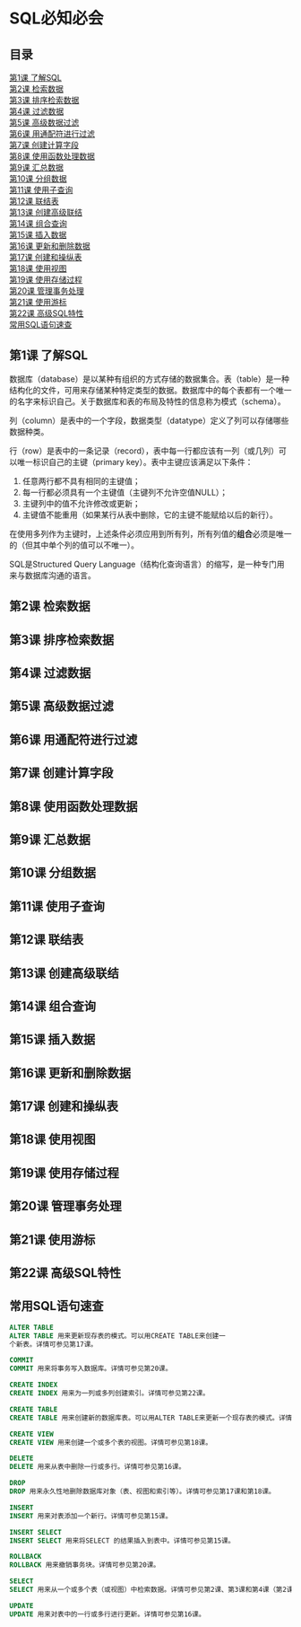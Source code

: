 # SQL必知必会

## 目录

[第1课 了解SQL](#第1课-了解sql)  
[第2课 检索数据](#第2课-检索数据)  
[第3课 排序检索数据](#第3课-排序检索数据)  
[第4课 过滤数据](#第4课-过滤数据)  
[第5课 高级数据过滤](#第5课-高级数据过滤)  
[第6课 用通配符进行过滤](#第6课-用通配符进行过滤)  
[第7课 创建计算字段](#第7课-创建计算字段)  
[第8课 使用函数处理数据](#第8课-使用函数处理数据)  
[第9课 汇总数据](#第9课-汇总数据)  
[第10课 分组数据](#第10课-分组数据)  
[第11课 使用子查询](#第11课-使用子查询)  
[第12课 联结表](#第12课-联结表)  
[第13课 创建高级联结](#第13课-创建高级联结)  
[第14课 组合查询](#第14课-组合查询)  
[第15课 插入数据](#第15课-插入数据)  
[第16课 更新和删除数据](#第16课-更新和删除数据)  
[第17课 创建和操纵表](#第17课-创建和操纵表)  
[第18课 使用视图](#第18课-使用视图)  
[第19课 使用存储过程](#第19课-使用存储过程)  
[第20课 管理事务处理](#第20课-管理事务处理)  
[第21课 使用游标](#第21课-使用游标)  
[第22课 高级SQL特性](#第22课-高级sql特性)  
[常用SQL语句速查](#常用sql语句速查)

## 第1课 了解SQL

数据库（database）是以某种有组织的方式存储的数据集合。表（table）是一种结构化的文件，可用来存储某种特定类型的数据。数据库中的每个表都有一个唯一的名字来标识自己。关于数据库和表的布局及特性的信息称为模式（schema）。

列（column）是表中的一个字段，数据类型（datatype）定义了列可以存储哪些数据种类。

行（row）是表中的一条记录（record），表中每一行都应该有一列（或几列）可以唯一标识自己的主键（primary key）。表中主键应该满足以下条件：

1. 任意两行都不具有相同的主键值；
2. 每一行都必须具有一个主键值（主键列不允许空值NULL）；
3. 主键列中的值不允许修改或更新；
4. 主键值不能重用（如果某行从表中删除，它的主键不能赋给以后的新行）。

在使用多列作为主键时，上述条件必须应用到所有列，所有列值的**组合**必须是唯一的（但其中单个列的值可以不唯一）。

SQL是Structured Query Language（结构化查询语言）的缩写，是一种专门用来与数据库沟通的语言。

## 第2课 检索数据

## 第3课 排序检索数据

## 第4课 过滤数据

## 第5课 高级数据过滤

## 第6课 用通配符进行过滤

## 第7课 创建计算字段

## 第8课 使用函数处理数据

## 第9课 汇总数据

## 第10课 分组数据

## 第11课 使用子查询

## 第12课 联结表

## 第13课 创建高级联结

## 第14课 组合查询

## 第15课 插入数据

## 第16课 更新和删除数据

## 第17课 创建和操纵表

## 第18课 使用视图

## 第19课 使用存储过程

## 第20课 管理事务处理

## 第21课 使用游标

## 第22课 高级SQL特性

## 常用SQL语句速查

```sql
ALTER TABLE 
ALTER TABLE 用来更新现存表的模式。可以用CREATE TABLE来创建一
个新表。详情可参见第17课。

COMMIT 
COMMIT 用来将事务写入数据库。详情可参见第20课。

CREATE INDEX
CREATE INDEX 用来为一列或多列创建索引。详情可参见第22课。

CREATE TABLE 
CREATE TABLE 用来创建新的数据库表。可以用ALTER TABLE来更新一个现存表的模式。详情可参见第17课。

CREATE VIEW
CREATE VIEW 用来创建一个或多个表的视图。详情可参见第18课。

DELETE
DELETE 用来从表中删除一行或多行。详情可参见第16课。

DROP 
DROP 用来永久性地删除数据库对象（表、视图和索引等）。详情可参见第17课和第18课。

INSERT
INSERT 用来对表添加一个新行。详情可参见第15课。

INSERT SELECT 
INSERT SELECT 用来将SELECT 的结果插入到表中。详情可参见第15课。

ROLLBACK
ROLLBACK 用来撤销事务块。详情可参见第20课。

SELECT
SELECT 用来从一个或多个表（或视图）中检索数据。详情可参见第2课、第3课和第4课（第2课到第14课从不同方面涉及了SELECT）。

UPDATE
UPDATE 用来对表中的一行或多行进行更新。详情可参见第16课。 
```
